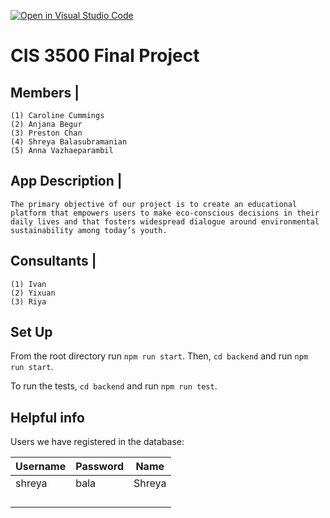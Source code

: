 [![Open in Visual Studio Code](https://classroom.github.com/assets/open-in-vscode-718a45dd9cf7e7f842a935f5ebbe5719a5e09af4491e668f4dbf3b35d5cca122.svg)](https://classroom.github.com/online_ide?assignment_repo_id=14514944&assignment_repo_type=AssignmentRepo)

# CIS 3500 Final Project

## Members |
    (1) Caroline Cummings
    (2) Anjana Begur
    (3) Preston Chan
    (4) Shreya Balasubramanian
    (5) Anna Vazhaeparambil

## App Description |
    The primary objective of our project is to create an educational platform that empowers users to make eco-conscious decisions in their daily lives and that fosters widespread dialogue around environmental sustainability among today’s youth.

## Consultants |
    (1) Ivan
    (2) Yixuan
    (3) Riya

 
## Set Up

From the root directory run `npm run start`.
Then, `cd backend` and run `npm run start`.

To run the tests, `cd backend` and run `npm run test`.

## Helpful info

Users we have registered in the database:

| Username | Password  | Name    |
|----------|-----------|---------|
| shreya   | bala      | Shreya  |
|  |   |   |
|  |   |   |
|  |   |   |
|  |   |   |
